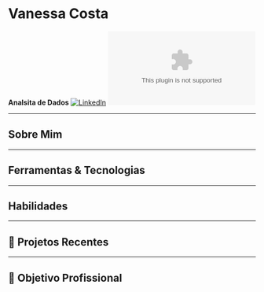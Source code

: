 # Vanessa Costa
**Analsita de Dados**
[![LinkedIn](https://img.shields.io/badge/LinkedIn-0077B5?style=for-the-badge&logo=linkedin&logoColor=white)](https://www.linkedin.com/in/vanessa-costa-analysis/)
![Outlook(https://img.shields.io/badge/Microsoft_Outlook-0078D4?style=for-the-badge&logo=microsoft-outlook&logoColor=white)](mailto:vanessa-cost@hotmail.com)

---

## Sobre Mim


---

## Ferramentas & Tecnologias

---

## Habilidades

---

## 📂 Projetos Recentes

---

## 🎯 Objetivo Profissional
